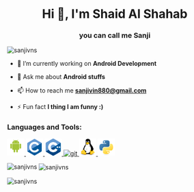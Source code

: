 <h1 align="center">Hi 👋, I'm Shaid Al Shahab</h1>
<h3 align="center">you can call me Sanji</h3>

<p align="left"> <img src="https://komarev.com/ghpvc/?username=sanjivns&label=Profile%20views&color=0e75b6&style=flat" alt="sanjivns" /> </p>

- 🔭 I’m currently working on **Android Development**

- 💬 Ask me about **Android stuffs**

- 📫 How to reach me **sanjivin880@gmail.com**

- ⚡ Fun fact **I thing I am funny :)**

<p align="left">
</p>

<h3 align="left">Languages and Tools:</h3>
<p align="left"> <a href="https://developer.android.com" target="_blank" rel="noreferrer"> <img src="https://raw.githubusercontent.com/devicons/devicon/master/icons/android/android-original-wordmark.svg" alt="android" width="40" height="40"/> </a> <a href="https://www.cprogramming.com/" target="_blank" rel="noreferrer"> <img src="https://raw.githubusercontent.com/devicons/devicon/master/icons/c/c-original.svg" alt="c" width="40" height="40"/> </a> <a href="https://www.w3schools.com/cpp/" target="_blank" rel="noreferrer"> <img src="https://raw.githubusercontent.com/devicons/devicon/master/icons/cplusplus/cplusplus-original.svg" alt="cplusplus" width="40" height="40"/> </a> <a href="https://git-scm.com/" target="_blank" rel="noreferrer"> <img src="https://www.vectorlogo.zone/logos/git-scm/git-scm-icon.svg" alt="git" width="40" height="40"/> </a> <a href="https://www.linux.org/" target="_blank" rel="noreferrer"> <img src="https://raw.githubusercontent.com/devicons/devicon/master/icons/linux/linux-original.svg" alt="linux" width="40" height="40"/> </a> <a href="https://www.python.org" target="_blank" rel="noreferrer"> <img src="https://raw.githubusercontent.com/devicons/devicon/master/icons/python/python-original.svg" alt="python" width="40" height="40"/> </a> </p>

<p><img align="left" src="https://github-readme-stats.vercel.app/api/top-langs?username=sanjivns&show_icons=true&locale=en&layout=compact" alt="sanjivns" /></p>

<p>&nbsp;<img align="center" src="https://github-readme-stats.vercel.app/api?username=sanjivns&show_icons=true&locale=en" alt="sanjivns" /></p>

<p><img align="center" src="https://github-readme-streak-stats.herokuapp.com/?user=sanjivns&" alt="sanjivns" /></p>
